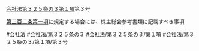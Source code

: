 [会社法第３２５条の３第１項](会社法＿＿＿＿第３２５条の３第１項)第３号

[第三百二条第一項](会社法＿＿＿＿第３０２条第１項)に規定する場合には、株主総会参考書類に記載すべき事項


#会社法
#会社法/第３２５条の３
#会社法/第３２５条の３/第１項
#会社法/第３２５条の３/第１項/第３号
